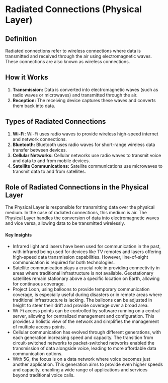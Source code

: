 # Radiated Connections (Physical Layer)

## Definition
Radiated connections refer to wireless connections where data is transmitted and received through the air using electromagnetic waves. These connections are also known as wireless connections.

## How it Works
1. **Transmission:** Data is converted into electromagnetic waves (such as radio waves or microwaves) and transmitted through the air.
2. **Reception:** The receiving device captures these waves and converts them back into data.

## Types of Radiated Connections
1. **Wi-Fi:** Wi-Fi uses radio waves to provide wireless high-speed internet and network connections.
2. **Bluetooth:** Bluetooth uses radio waves for short-range wireless data transfer between devices.
3. **Cellular Networks:** Cellular networks use radio waves to transmit voice and data to and from mobile devices.
4. **Satellite Communications:** Satellite communications use microwaves to transmit data to and from satellites.

## Role of Radiated Connections in the Physical Layer
The Physical Layer is responsible for transmitting data over the physical medium. In the case of radiated connections, this medium is air. The Physical Layer handles the conversion of data into electromagnetic waves and vice versa, allowing data to be transmitted wirelessly.

#### Key Insights

- Infrared light and lasers have been used for communication in the past, with infrared being used for devices like TV remotes and lasers offering high-speed data transmission capabilities. However, line-of-sight communication is required for both technologies.
- Satellite communication plays a crucial role in providing connectivity in areas where traditional infrastructure is not available. Geostationary satellites remain stationary above a specific location on Earth, allowing for continuous coverage.
- Project Loon, using balloons to provide temporary communication coverage, is especially useful during disasters or in remote areas where traditional infrastructure is lacking. The balloons can be adjusted in height to steer their drift and provide coverage over a broad area.
- Wi-Fi access points can be controlled by software running on a central server, allowing for centralized management and configuration. This provides a holistic view of the network and simplifies the management of multiple access points.
- Cellular communication has evolved through different generations, with each generation increasing speed and capacity. The transition from circuit-switched networks to packet-switched networks enabled the transmission of data alongside voice, leading to more affordable data communication options.
- With 5G, the focus is on a data network where voice becomes just another application. This generation aims to provide even higher speeds and capacity, enabling a wide range of applications and services beyond traditional voice calls.